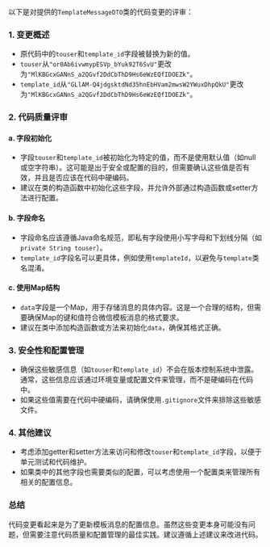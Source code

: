 以下是对提供的`TemplateMessageDTO`类的代码变更的评审：

### 1. 变更概述
- 原代码中的`touser`和`template_id`字段被替换为新的值。
- `touser`从`"or0Ab6ivwmypESVp_bYuk92T6SvU"`更改为`"MlKBGcxGANnS_a2QGvf2DdCbThD9Hs6eWzEQfIDOEZk"`。
- `template_id`从`"GLlAM-Q4jdgsktdNd35hnEbHVam2mwsW2YWuxDhpQkU"`更改为`"MlKBGcxGANnS_a2QGvf2DdCbThD9Hs6eWzEQfIDOEZk"`。

### 2. 代码质量评审
#### a. 字段初始化
- 字段`touser`和`template_id`被初始化为特定的值，而不是使用默认值（如null或空字符串）。这可能是出于安全或配置的目的，但需要确认这些值是否有效，并且是否应该在代码中硬编码。
- 建议在类的构造函数中初始化这些字段，并允许外部通过构造函数或setter方法进行配置。

#### b. 字段命名
- 字段命名应该遵循Java命名规范，即私有字段使用小写字母和下划线分隔（如`private String touser`）。
- `template_id`字段名可以更具体，例如使用`templateId`，以避免与`template`类名混淆。

#### c. 使用Map结构
- `data`字段是一个Map，用于存储消息的具体内容。这是一个合理的结构，但需要确保Map的键和值符合微信模板消息的格式要求。
- 建议在类中添加构造函数或方法来初始化`data`，确保其格式正确。

### 3. 安全性和配置管理
- 确保这些敏感信息（如`touser`和`template_id`）不会在版本控制系统中泄露。通常，这些信息应该通过环境变量或配置文件来管理，而不是硬编码在代码中。
- 如果这些值需要在代码中硬编码，请确保使用`.gitignore`文件来排除这些敏感文件。

### 4. 其他建议
- 考虑添加getter和setter方法来访问和修改`touser`和`template_id`字段，以便于单元测试和代码维护。
- 如果类中的其他字段也需要类似的配置，可以考虑使用一个配置类来管理所有相关的配置信息。

### 总结
代码变更看起来是为了更新模板消息的配置信息。虽然这些变更本身可能没有问题，但需要注意代码质量和配置管理的最佳实践。建议遵循上述建议来改进代码。